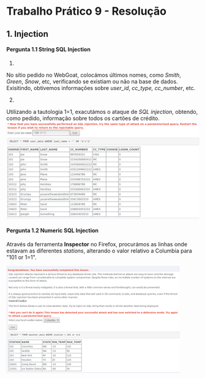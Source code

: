 # Trabalho Prático 9 - Resolução

## 1. Injection

#### Pergunta 1.1 String SQL Injection

1.
No sítio pedido no WebGoat, colocámos últimos nomes, como _Smith_, _Green_, _Snow_, etc, verificando se existiam ou não na base de dados. Exisitindo, obtivemos informações sobre _user_id_, _cc_type, cc_number_, etc.

2.
Utilizando a tautologia 1=1, exacutámos o ataque de _SQL injection_, obtendo, como pedido, informação sobre todos os cartões de crédito.
![pergunta 1.1](https://github.com/uminho-miei-engseg-18-19/Grupo1/blob/master/TP_9/pergunta1.1.png)

#### Pergunta 1.2 Numeric SQL Injection

Através da ferramenta **Inspector** no Firefox, procurámos as linhas onde estavam as diferentes _stations_, alterando o valor relativo a Columbia para "101 or 1=1".

![pergunta 1.2](https://github.com/uminho-miei-engseg-18-19/Grupo1/blob/master/TP_9/pergunta1.2.png)


